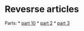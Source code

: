 # Revesrse articles

Parts:
	* [part 10](./10_rev_article)
	* [part 2](./2_rev_article)
	* [part 3](./3_rev_article)



